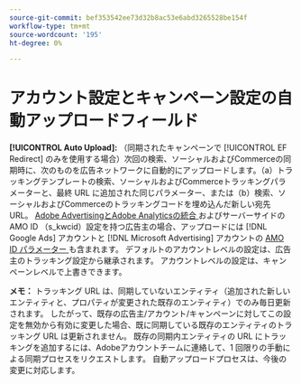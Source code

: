 ```yaml
---
source-git-commit: bef353542ee73d32b8ac53e6abd3265528be154f
workflow-type: tm+mt
source-wordcount: '195'
ht-degree: 0%

---
```

# アカウント設定とキャンペーン設定の自動アップロードフィールド

**[!UICONTROL Auto Upload]:** （同期されたキャンペーンで [!UICONTROL EF Redirect] のみを使用する場合）次回の検索、ソーシャルおよびCommerceの同期時に、次のものを広告ネットワークに自動的にアップロードします。（a）トラッキングテンプレートの検索、ソーシャルおよびCommerceトラッキングパラメーターと、最終 URL に追加された同じパラメーター、または（b）検索、ソーシャルおよびCommerceのトラッキングコードを埋め込んだ新しい宛先 URL。 [Adobe AdvertisingとAdobe Analyticsの統合 ](https://experienceleague.adobe.com/docs/advertising/integrations/analytics/overview.html) およびサーバーサイドの AMO ID （s_kwcid）設定を持つ広告主の場合、アップロードには [!DNL Google Ads] アカウントと [!DNL Microsoft Advertising] アカウントの [AMO ID パラメーター ](/help/integrations/analytics/ids.md#amo-id) も含まれます。 デフォルトのアカウントレベルの設定は、広告主のトラッキング設定から継承されます。 アカウントレベルの設定は、キャンペーンレベルで上書きできます。

**メモ：** トラッキング URL は、同期していないエンティティ（追加された新しいエンティティと、プロパティが変更された既存のエンティティ）でのみ毎日更新されます。 したがって、既存の広告主/アカウント/キャンペーンに対してこの設定を無効から有効に変更した場合、既に同期している既存のエンティティのトラッキング URL は更新されません。 既存の同期内エンティティの URL にトラッキングを追加するには、Adobeアカウントチームに連絡して、1 回限りの手動による同期プロセスをリクエストします。 自動アップロードプロセスは、今後の変更に対応します。
